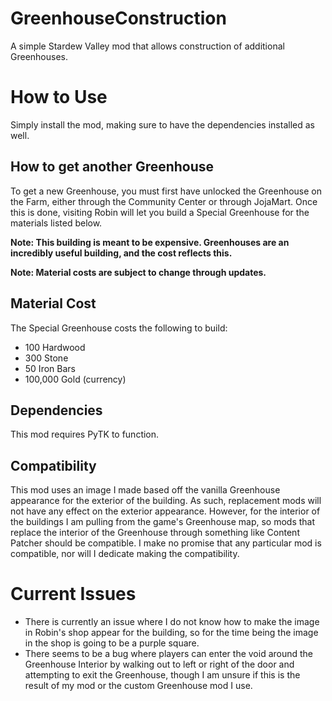# GreenhouseConstruction
A simple Stardew Valley mod that allows construction of additional Greenhouses.

# How to Use
Simply install the mod, making sure to have the dependencies installed as well.

## How to get another Greenhouse
To get a new Greenhouse, you must first have unlocked the Greenhouse on the Farm, either through the Community Center or through JojaMart. Once this is done, visiting Robin will let you build a Special Greenhouse for the materials listed below.

**Note: This building is meant to be expensive. Greenhouses are an incredibly useful building, and the cost reflects this.**

**Note: Material costs are subject to change through updates.**

## Material Cost
The Special Greenhouse costs the following to build:
* 100 Hardwood
* 300 Stone
* 50 Iron Bars
* 100,000 Gold (currency)

## Dependencies
This mod requires PyTK to function.

## Compatibility
This mod uses an image I made based off the vanilla Greenhouse appearance for the exterior of the building. As such, replacement mods will not have any effect on the exterior appearance. However, for the interior of the buildings I am pulling from the game's Greenhouse map, so mods that replace the interior of the Greenhouse through something like Content Patcher should be compatible. I make no promise that any particular mod is compatible, nor will I dedicate making the compatibility.

# Current Issues
* There is currently an issue where I do not know how to make the image in Robin's shop appear for the building, so for the time being the image in the shop is going to be a purple square.
* There seems to be a bug where players can enter the void around the Greenhouse Interior by walking out to left or right of the door and attempting to exit the Greenhouse, though I am unsure if this is the result of my mod or the custom Greenhouse mod I use.
